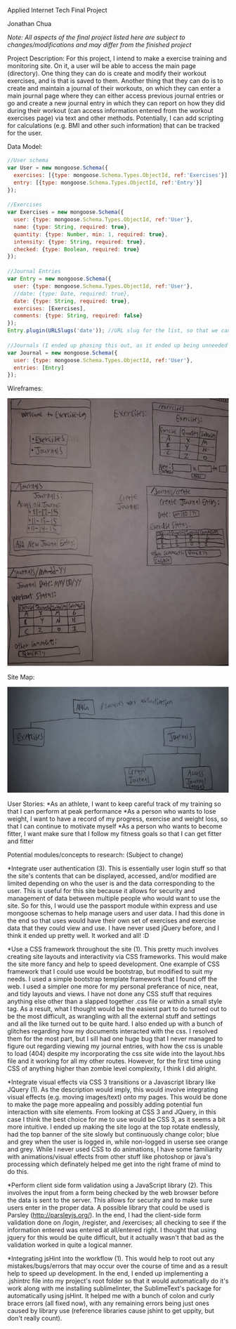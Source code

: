 Applied Internet Tech Final Project


Jonathan Chua


*Note: All aspects of the final project listed here are subject to changes/modifications and may differ from the finished project*



Project Description:
	For this project, I intend to make a exercise training and monitoring site. On it, a user will be able to access the main page (directory). One thing they can do is create and modify their workout exercises, and is that is saved to them. Another thing that they can do is to create and maintain a journal of their workouts, on which they can enter a main journal page where they can either access previous journal entries or go and create a new journal entry in which they can report on how they did during their workout (can access information entered from the workout exercises page) via text and other methods. Potentially, I can add scripting for calculations (e.g. BMI and other such information) that can be tracked for the user.



Data Model:

```javascript
//User schema
var User = new mongoose.Schema({
  exercises: [{type: mongoose.Schema.Types.ObjectId, ref:'Exercises'}], //Put this before or after their definition in db.js???
  entry: [{type: mongoose.Schema.Types.ObjectId, ref:'Entry'}]
});

//Exercises
var Exercises = new mongoose.Schema({
  user: {type: mongoose.Schema.Types.ObjectId, ref:'User'},
  name: {type: String, required: true},
  quantity: {type: Number, min: 1, required: true},
  intensity: {type: String, required: true},
  checked: {type: Boolean, required: true}
});

//Journal Entries
var Entry = new mongoose.Schema({
  user: {type: mongoose.Schema.Types.ObjectId, ref:'User'},
  //date: {type: Date, required: true},
  date: {type: String, required: true},
  exercises: [Exercises],
  comments: {type: String, required: false}
});
Entry.plugin(URLSlugs('date')); //URL slug for the list, so that we can find and then navigate to that specific list later on

//Journals (I ended up phasing this out, as it ended up being unneeded and redundant, the others work well enough to keep track of themselves, don't need this seperate tracking schema as well)
var Journal = new mongoose.Schema({
  user: {type: mongoose.Schema.Types.ObjectId, ref:'User'},
  entries: [Entry]
});
```



Wireframes: 

![Wireframe:](/docs/img/wireframe.png)



Site Map:

![Site Map:](/docs/img/sitemap.png)



User Stories:
*As an athlete, I want to keep careful track of my training so that I can perform at peak performance
*As a person who wants to lose weight, I want to have a record of my progress, exercise and weight loss, so that I can continue to motivate myself
*As a person who wants to become fitter, I want make sure that I follow my fitness goals so that I can get fitter and fitter



Potential modules/concepts to research: (Subject to change)

*Integrate user authentication (3). This is essentially user login stuff so that the site's contents that can be displayed, accessed, and/or modified are limited depending on who the user is and the data corresponding to the user. This is useful for this site because it allows for security and management of data between multiple people who would want to use the site. So for this, I would use the passport module within express and use mongoose schemas to help manage users and user data. I had this done in the end so that uses would have their own set of exercises and exercise data that they could view and use. I have never used jQuery before, and I think it ended up pretty well. It worked and all! :D

*Use a CSS framework throughout the site (1). This pretty much involves creating site layouts and interactivity via CSS frameworks. This would make the site more fancy and help to speed development. One example of CSS framework that I could use would be bootstrap, but modified to suit my needs. I used a simple bootstrap template framework that I found off the web. I used a simpler one more for my personal preferance of nice, neat, and tidy layouts and views. I have not done any CSS stuff that requires anything else other than a slapped together .css file or within a small style tag. As a result, what I thought would be the easiest part to do turned out to be the most difficult, as wrangling with all the external stuff and settings and all the like turned out to be quite hard. I also ended up with a bunch of glitches regarding how my documents interacted with the css. I resolved them for the most part, but I sill had one huge bug that I never managed to figure out regarding viewing my journal entries, with how the css is unable to load (404) despite my incorporating the css site wide into the layout.hbs file and it working for all my other routes. However, for the first time using CSS of anything higher than zombie level complexity, I think I did alright.

*Integrate visual effects via CSS 3 transitions or a Javascript library like JQuery (1). As the description would imply, this would involve integrating visual effects (e.g. moving images/text) onto my pages. This would be done to make the page more appealing and possibly adding potential fun interaction with site elements. From looking at CSS 3 and JQuery, in this case I think the best choice for me to use would be CSS 3, as it seems a bit more intuitive. I ended up making the site logo at the top rotate endlessly, had the top banner of the site slowly but continuously change color; blue and grey when the user is logged in, while non-logged in userse see orange and grey. While I never used CSS to do animations, I have some familiarity with animations/visual effects from other stuff like photoshop or java's processing which definately helped me get into the right frame of mind to do this.

*Perform client side form validation using a JavaScript library (2). This involves the input from a form being checked by the web browser before the data is sent to the server. This allows for security and to make sure users enter in the proper data. A possible library that could be used is Parsley (http://parsleyjs.org/). In the end, I had the client-side form validation done on /login, /register, and /exercises; all checking to see if the information entered was entered at all/entered right. I thought that using jquery for this would be quite difficult, but it actually wasn't that bad as the validation worked in quite a logical manner.

*Integrating jsHint into the workflow (1). This would help to root out any mistakes/bugs/errors that may occur over the course of time and as a result help to speed up development. In the end, I ended up implementing a .jshintrc file into my project's root folder so that it would automatically do it's work along with me installing sublimelinter, the SublimeText's package for automatically using jsHint. It helped me with a bunch of colon and curly brace errors (all fixed now), with any remaining errors being just ones caused by library use (reference libraries cause jshint to get uppity, but don't really count).


